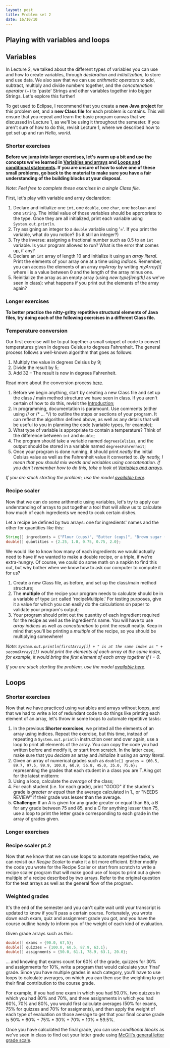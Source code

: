 ```yaml
---
layout: post
title: Problem set 2
date: 16/10/10
---
```


## Playing with variables and loops

## Variables

In Lecture 2, we talked about the different types of variables you can use and how to create variables, through _declaration_ and _initialization_, to store and use data. We also saw that we can use _arithmetic operators_ to add, subtract, multiply and divide numbers together, and the _concatenation operator_ (+) to 'paste' Strings and other variables together into bigger Strings. Let's explore this further!

To get used to Eclipse, I recommend that you create a __new Java project__ for this problem set, and a __new Class file__ for each problem is contains. This will ensure that you repeat and learn the basic program canvas that we discussed in Lecture 1, as we'll be using it throughout the semester. If you aren't sure of how to do this, revisit Lecture 1, where we described how to get set up and run _Hello, world_.

### Shorter exercises

__Before we jump into larger exercises, let's warm up a bit and use the concepts we've learned in [Variables and arrays](http://www.marccataford.xyz/IntroToProgramming-Fall2016/Lecture-2/) and [Loops and conditional statements](http://www.marccataford.xyz/IntroToProgramming-Fall2016/Lecture-3/). If you are unsure of how to solve one of these small problems, go back to the material to make sure you have a fair understanding of the building blocks at your disposal.__

_Note: Feel free to complete these exercises in a single Class file._

First, let's play with variable and array declaration:

1. Declare and initialize one `int`, one `double`, one `char`, one `boolean` and one `String`. The initial value of those variables should be appropriate to the type. Once they are all initialized, print each variable using `System.out.println`.
2. Try assigning an integer to a `double` variable using '='. If you print the variable, what do you notice? (Is it still an integer?)
3. Try the inverse: assigning a fractional number such as 0.5 to an `int` variable. Is your program allowed to run? What is the error that comes up, if any?
4. Declare an `int` array of length 10 and initialize it using an _array literal_. Print the elements of your array one at a time using _indices_. Remember, you can access the elements of an array _myArray_ by writing _myArray[i]_ where i is a value between 0 and the length of the array minus one.
5. Reinitialize the array as an empty array (using _new type[length]_ as we've seen in class): what happens if you print out the elements of the array again?

### Longer exercises

__To better practice the nitty-gritty repetitive structural elements of Java files, try doing each of the following exercises in a different Class file.__

### Temperature conversion

Our first exercise will be to put together a small snippet of code to convert temperatures given in degrees Celsius to degrees Fahrenheit. The general process follows a well-known algorithm that goes as follows:

1. Multiply the value in degrees Celsius by 9;
2. Divide the result by 5;
3. Add 32 – The result is now in degrees Fahrenheit.

Read more about the conversion process [here](https://www.mathsisfun.com/temperature-conversion.html).

1. Before we begin anything, start by creating a new Class file and set up the class / main method structure we have seen in class. If you aren't certain of how to do this, revisit the [Introduction](http://www.marccataford.xyz/IntroToProgramming-Fall2016/Lecture-1/);
2. In programming, documentation is paramount. Use comments (either using // or /* ... */) to outline the steps or sections of your program. It can reflect the algorithm defined above, as well as any details that will be useful to you in planning the code (variable types, for example);
3. What type of variable is appropriate to contain a temperature? Think of the difference between `int` and `double`;
4. The program should take a variable named `degreesCelsius`, and the output should be stored in a variable named `degreesFahrenheit`;
5. Once your program is done running, it should print _neatly_ the initial Celsius value as well as the Fahrenheit value it converted to. _By neatly, I mean that you should mix words and variables using concatenation. If you don't remember how to do this, take a look at [Variables and arrays](http://www.marccataford.xyz/IntroToProgramming-Fall2016/Lecture-2/)._

_If you are stuck starting the problem, use the model [available here](http://www.marccataford.xyz/IntroToProgramming-Fall2016/get-started/TemperatureConversionModel.java)._

### Recipe scaler

Now that we can do some arithmetic using variables, let's try to apply our understanding of arrays to put together a tool that will allow us to calculate how much of each ingredients we need to cook certain dishes.

Let a recipe be defined by two arrays: one for ingredients' names and the other for quantities like this: 

```java
String[] ingredients = {"Flour (cups)", "Butter (cups)", "Brown sugar (cups)", "White sugar (cups)", "Eggs"};
double[] quantities = {2.25, 1.0, 0.75, 0.75, 2.0};
```

We would like to know how many of each ingredients we would actually need to have if we wanted to make a double recipe, or a triple, if we're extra-hungry. Of course, we could do some math on a napkin to find this out, but why bother when we know how to ask our computer to compute it for us?

1. Create a new Class file, as before, and set up the class/main method structure;
2. The __multiple__ of the recipe your program needs to calculate should be in a variable of type `int` called 'recipeMultiple.' For testing purposes, give it a value for which you can easily do the calculations on paper to validate your program's output;
3. Your program should print out the quantity of each ingredient required for the recipe as well as the ingredient's name. You will have to use _array indices_ as well as _concatenation_ to print the result neatly. Keep in mind that you'll be printing a _multiple_ of the recipe, so you should be multiplying somewhere!

_Note: `System.out.println(firstArray[i] + " is at the same index as " + secondArray[i])` would print the elements of each array at the same index, for example, it would bring the first element of each array together if i = 0._

_If you are stuck starting the problem, use the model [available here](http://www.marccataford.xyz/IntroToProgramming-Fall2016/get-started/RecipeScalerModel.java)._

## Loops

### Shorter exercises

Now that we have practiced using variables and arrays without loops, and that we had to write a lot of redundant code to do things like printing each element of an array, let's throw in some loops to automate repetitive tasks:

1. In the previous __Shorter exercises__, we printed all the elements of an array using indices. Repeat the exercise, but this time, instead of repeating a `System.out.println` instruction over and over again, use a loop to print all elements of the array. You can copy the code you had written before and modify it, or start from scratch. In the latter case, make sure that you _declare_ an array and _initialize_ it using an _array literal_.
2. Given an array of numerical grades such as `double[] grades = {60.5, 89.7, 97.5, 99.9, 100.0, 60.9, 56.8, 45.0, 35.0, 75.6};` representing the grades that each student in a class you are T.Aing got for the latest midterm:
 1. Using a loop, calculate the _average_ of the class;
 2. For each student (i.e. for each grade), print "GOOD" if the student's grade is _greater or equal_ than the average calculated in 1., or "NEEDS REVIEW" if their grade was lesser than the average.  
 3. __Challenge:__ If an A is given for any grade greater or equal than 85, a B for any grade between 75 and 85, and a C for anything lesser than 75, use a loop to print the letter grade corresponding to each grade in the array of grades given.

### Longer exercises

### Recipe scaler pt.2

Now that we know that we can use loops to automate repetitive tasks, we can revisit our _Recipe Scaler_ to make it a bit more efficient. Either modify the code you wrote for the Recipe Scaler or start from scratch to write a recipe scaler program that will make good use of loops to print out a given multiple of a recipe described by two arrays. Refer to the original question for the test arrays as well as the general flow of the program.

### Weighted grades

It's the end of the semester and you can't quite wait until your transcript is updated to know if you'll pass a certain course. Fortunately, you wrote down each exam, quiz and assignment grade you got, and you have the course outline handy to inform you of the weight of each kind of evaluation.

Given grade arrays such as this:

```java
double[] exams = {90.0, 67,5};
double[] quizzes = {100.0, 60.5, 87.9, 63.1};
double[] assignments = {50.0, 61.1, 78.9, 63.1, 20.0};
```

... and knowing that exams count for 60% of the grade, quizzes for 30% and assignments for 10%, write a program that would calculate your 'final' grade. Since you have multiple grades in each category, you'll have to use loops to calculate averages, on which you can then use the weighting to get their final contribution to the course grade. 

For example, if you had one exam in which you had 50.0%, two quizzes in which you had 80% and 70%, and three assignments in which you had 60%, 70% and 80%, you would first calculate averages (50% for exams, 75% for quizzes and 70% for assigments), and then apply the weight of each type of evaluation on those average to get that your final course grade is 50% * 60% + 75% * 30% + 70% * 10% = 59.5%.

Once you have calculated the final grade, you can use _conditional blocks_ as we've seen in class to find out your letter grade using [McGill's general letter grade scale](https://www.mcgill.ca/study/2015-2016/university_regulations_and_resources/undergraduate/gi_grading_and_grade_point_averages).

